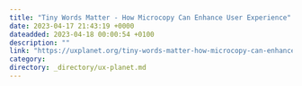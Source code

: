 ```yaml
---
title: "Tiny Words Matter - How Microcopy Can Enhance User Experience"
date: 2023-04-17 21:43:19 +0000
dateadded: 2023-04-18 00:00:54 +0100
description: ""
link: "https://uxplanet.org/tiny-words-matter-how-microcopy-can-enhance-user-experience-ca0ce9e34f0a?source=rss----819cc2aaeee0---4"
category:
directory: _directory/ux-planet.md
---
```

